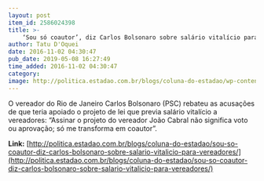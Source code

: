 ```yaml
---
layout: post
item_id: 2586024398
title: >-
    ‘Sou só coautor’, diz Carlos Bolsonaro sobre salário vitalício para vereadores
author: Tatu D'Oquei
date: 2016-11-02 04:30:47
pub_date: 2019-05-08 16:27:49
time_added: 2016-11-02 04:30:47
category: 
image: http://politica.estadao.com.br/blogs/coluna-do-estadao/wp-content/uploads/sites/352/2016/11/carlos-bolsonaro-fabio-motta-estadao.jpg
---
```


O vereador do Rio de Janeiro Carlos Bolsonaro (PSC) rebateu as acusações de que teria apoiado o projeto de lei que previa salário vitalício a vereadores: “Assinar o projeto do vereador João Cabral não significa voto ou aprovação; só me transforma em coautor”.

**Link:** [http://politica.estadao.com.br/blogs/coluna-do-estadao/sou-so-coautor-diz-carlos-bolsonaro-sobre-salario-vitalicio-para-vereadores/](http://politica.estadao.com.br/blogs/coluna-do-estadao/sou-so-coautor-diz-carlos-bolsonaro-sobre-salario-vitalicio-para-vereadores/)

